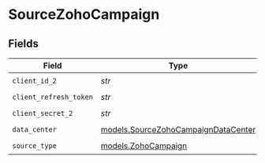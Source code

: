 # SourceZohoCampaign


## Fields

| Field                                                                            | Type                                                                             | Required                                                                         | Description                                                                      |
| -------------------------------------------------------------------------------- | -------------------------------------------------------------------------------- | -------------------------------------------------------------------------------- | -------------------------------------------------------------------------------- |
| `client_id_2`                                                                    | *str*                                                                            | :heavy_check_mark:                                                               | N/A                                                                              |
| `client_refresh_token`                                                           | *str*                                                                            | :heavy_check_mark:                                                               | N/A                                                                              |
| `client_secret_2`                                                                | *str*                                                                            | :heavy_check_mark:                                                               | N/A                                                                              |
| `data_center`                                                                    | [models.SourceZohoCampaignDataCenter](../models/sourcezohocampaigndatacenter.md) | :heavy_check_mark:                                                               | N/A                                                                              |
| `source_type`                                                                    | [models.ZohoCampaign](../models/zohocampaign.md)                                 | :heavy_check_mark:                                                               | N/A                                                                              |